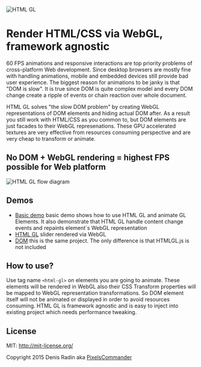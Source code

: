 <img alt="HTML GL" src="http://pixelscommander.com/polygon/htmlgl/figures/logo-black.png"/>

Render HTML/CSS via WebGL, framework agnostic
=====================================================================

60 FPS animations and responsive interactions are top priority problems of cross-platform Web development. Since desktop browsers are mostly fine with handling animations, mobile and embedded devices still provide bad user experience.
The biggest reason for animations to be janky is that "DOM is slow". It is true since DOM is quite complex model and every DOM change create a ripple of events or chain reaction over whole document.

HTML GL solves "the slow DOM problem" by creating WebGL representations of DOM elements and hiding actual DOM after. As a result you still work with HTML/CSS as you common to, but DOM elements are just facades to their WebGL represenations. These GPU accelerated textures are very effective from resources consuming perspective and are very cheap to transform or animate.

No DOM + WebGL rendering = highest FPS possible for Web platform
-------------------------------------------------------

<img alt="HTML GL flow diagram" src="http://pixelscommander.com/polygon/htmlgl/figures/htmlgl-flow-diagram.png"/>

Demos
-----

- [Basic demo](http://pixelscommander.com/polygon/htmlgl/demo/basic-webgl.html) basic demo shows how to use HTML GL and animate GL Elements. It also demonstrate that HTML GL handle content change events and repaints element`s WebGL representation
- [HTML GL](http://pixelscommander.com/polygon/htmlgl/demo/advanced-content-webgl.html) slider rendered via WebGL
- [DOM](http://pixelscommander.com/polygon/htmlgl/demo/advanced-content-dom.html) this is the same project. The only difference is that HTMLGL.js is not included

How to use?
-----------
Use tag name ```<html-gl>``` on elements you are going to animate. These elements will be rendered in WebGL also their CSS Transform properties will be mapped to WebGL representation transformations. So DOM element itself will not be animated or displayed in order to avoid resources consuming.
HTML GL is framework agnostic and is easy to inject into existing project which needs performance tweaking.

License
-------
MIT: http://mit-license.org/

Copyright 2015 Denis Radin aka [PixelsCommander](http://pixelscommander.com)
